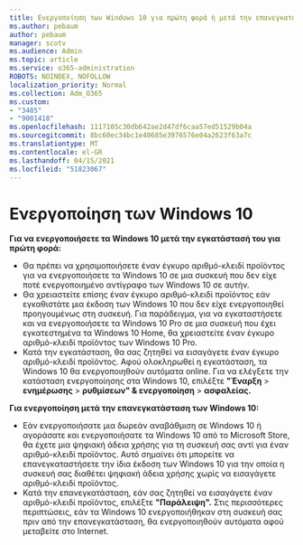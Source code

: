 ```yaml
---
title: Ενεργοποίηση των Windows 10 για πρώτη φορά ή μετά την επανεγκατάσταση
ms.author: pebaum
author: pebaum
manager: scotv
ms.audience: Admin
ms.topic: article
ms.service: o365-administration
ROBOTS: NOINDEX, NOFOLLOW
localization_priority: Normal
ms.collection: Adm_O365
ms.custom:
- "3485"
- "9001418"
ms.openlocfilehash: 1117105c30db642ae2d47df6caa57ed51529b04a
ms.sourcegitcommit: 8bc60ec34bc1e40685e3976576e04a2623f63a7c
ms.translationtype: MT
ms.contentlocale: el-GR
ms.lasthandoff: 04/15/2021
ms.locfileid: "51823067"
---
```

# <a name="activate-windows-10"></a>Ενεργοποίηση των Windows 10

**Για να ενεργοποιήσετε τα Windows 10 μετά την εγκατάστασή του για πρώτη φορά:**

- Θα πρέπει να χρησιμοποιήσετε έναν έγκυρο αριθμό-κλειδί προϊόντος για να ενεργοποιήσετε τα Windows 10 σε μια συσκευή που δεν είχε ποτέ ενεργοποιημένο αντίγραφο των Windows 10 σε αυτήν.
- Θα χρειαστείτε επίσης έναν έγκυρο αριθμό-κλειδί προϊόντος εάν εγκαθιστάτε μια έκδοση των Windows 10 που δεν είχε ενεργοποιηθεί προηγουμένως στη συσκευή. Για παράδειγμα, για να εγκαταστήσετε και να ενεργοποιήσετε τα Windows 10 Pro σε μια συσκευή που έχει εγκατεστημένα τα Windows 10 Home, θα χρειαστείτε έναν έγκυρο αριθμό-κλειδί προϊόντος των Windows 10 Pro.
- Κατά την εγκατάσταση, θα σας ζητηθεί να εισαγάγετε έναν έγκυρο αριθμό-κλειδί προϊόντος. Αφού ολοκληρωθεί η εγκατάσταση, τα Windows 10 θα ενεργοποιηθούν αυτόματα online. Για να ελέγξετε την κατάσταση ενεργοποίησης στα Windows 10, επιλέξτε **"Έναρξη** >  **ενημέρωσης**  >  **ρυθμίσεων" & ενεργοποίηση**  >  **ασφαλείας.**

**Για ενεργοποίηση μετά την επανεγκατάσταση των Windows 10:**

- Εάν ενεργοποιήσατε μια δωρεάν αναβάθμιση σε Windows 10 ή αγοράσατε και ενεργοποιήσατε τα Windows 10 από το Microsoft Store, θα έχετε μια ψηφιακή άδεια χρήσης για τη συσκευή σας αντί για έναν αριθμό-κλειδί προϊόντος. Αυτό σημαίνει ότι μπορείτε να επανεγκαταστήσετε την ίδια έκδοση των Windows 10 για την οποία η συσκευή σας διαθέτει ψηφιακή άδεια χρήσης χωρίς να εισαγάγετε αριθμό-κλειδί προϊόντος.
- Κατά την επανεγκατάσταση, εάν σας ζητηθεί να εισαγάγετε έναν αριθμό-κλειδί προϊόντος, επιλέξτε **"Παράλειψη".** Στις περισσότερες περιπτώσεις, εάν τα Windows 10 ενεργοποιήθηκαν στη συσκευή σας πριν από την επανεγκατάσταση, θα ενεργοποιηθούν αυτόματα αφού μεταβείτε στο Internet.
